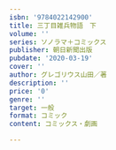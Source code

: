 ```yaml
---
isbn: '9784022142900'
title: 三丁目雑兵物語　下
volume: ''
series: ソノラマ＋コミックス
publisher: 朝日新聞出版
pubdate: '2020-03-19'
cover: ''
author: グレゴリウス山田／著
description: ''
price: '0'
genre: ''
target: 一般
format: コミック
content: コミックス・劇画

---
```

